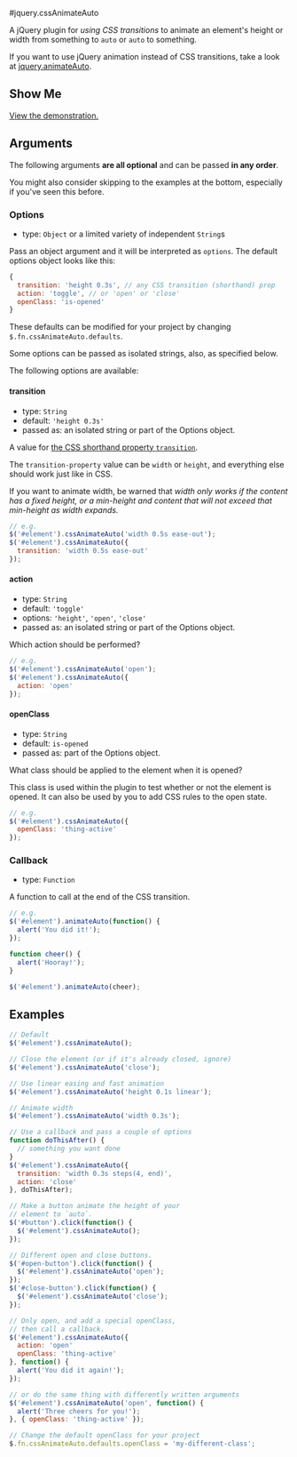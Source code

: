 #jquery.cssAnimateAuto

A jQuery plugin for *using CSS transitions* to animate an element's height or width from something to `auto` or `auto` to something.

If you want to use jQuery animation instead of CSS transitions, take a look at [jquery.animateAuto](https://github.com/davidtheclark/jquery.animateAuto).

## Show Me

[View the demonstration.](http://davidtheclark.github.io/jquery.cssAnimateAuto)

## Arguments

The following arguments **are all optional** and can be passed **in any order**.

You might also consider skipping to the examples at the bottom, especially if you've seen this before.


### Options

- type: `Object` or a limited variety of independent `String`s

Pass an object argument and it will be interpreted as `options`. The default options object looks like this:

```javascript
{
  transition: 'height 0.3s', // any CSS transition (shorthand) prop
  action: 'toggle', // or 'open' or 'close'
  openClass: 'is-opened'
}
```

These defaults can be modified for your project by changing `$.fn.cssAnimateAuto.defaults`.

Some options can be passed as isolated strings, also, as specified below.

The following options are available:

#### transition

- type: `String`
- default: `'height 0.3s'`
- passed as: an isolated string or part of the Options object.
 
A value for [the CSS shorthand property `transition`](https://developer.mozilla.org/en-US/docs/Web/CSS/transition).

The `transition-property` value can be `width` or `height`, and everything else should work just like in CSS.

If you want to animate width, be warned that *width only works if the content has a fixed height, or a min-height and content that will not exceed that min-height as width expands.*

```javascript
// e.g.
$('#element').cssAnimateAuto('width 0.5s ease-out');
$('#element').cssAnimateAuto({
  transition: 'width 0.5s ease-out'
});
```

#### action

- type: `String`
- default: `'toggle'`
- options: `'height'`, `'open'`, `'close'`
- passed as: an isolated string or part of the Options object.

Which action should be performed?

```javascript
// e.g.
$('#element').cssAnimateAuto('open');
$('#element').cssAnimateAuto({
  action: 'open'
});
```

#### openClass

- type: `String`
- default: `is-opened`
- passed as: part of the Options object.

What class should be applied to the element when it is opened?

This class is used within the plugin to test whether or not the element is opened. It can also be used by you to add CSS rules to the open state.

```javascript
// e.g.
$('#element').cssAnimateAuto({
  openClass: 'thing-active'
});
```

### Callback

- type: `Function`

A function to call at the end of the CSS transition.

```javascript
// e.g.
$('#element').animateAuto(function() {
  alert('You did it!');
});

function cheer() {
  alert('Hooray!');
}

$('#element').animateAuto(cheer);
```

## Examples

```javascript
// Default
$('#element').cssAnimateAuto();

// Close the element (or if it's already closed, ignore)
$('#element').cssAnimateAuto('close');

// Use linear easing and fast animation
$('#element').cssAnimateAuto('height 0.1s linear');

// Animate width
$('#element').cssAnimateAuto('width 0.3s');

// Use a callback and pass a couple of options
function doThisAfter() {
  // something you want done
}
$('#element').cssAnimateAuto({
  transition: 'width 0.3s steps(4, end)',
  action: 'close'
}, doThisAfter);

// Make a button animate the height of your
// element to `auto`.
$('#button').click(function() {
  $('#element').cssAnimateAuto();
});

// Different open and close buttons.
$('#open-button').click(function() {
  $('#element').cssAnimateAuto('open');
});
$('#close-button').click(function() {
  $('#element').cssAnimateAuto('close');
});

// Only open, and add a special openClass,
// then call a callback.
$('#element').cssAnimateAuto({
  action: 'open'
  openClass: 'thing-active'
}, function() {
  alert('You did it again!');
});

// or do the same thing with differently written arguments
$('#element').cssAnimateAuto('open', function() {
  alert('Three cheers for you!');
}, { openClass: 'thing-active' });

// Change the default openClass for your project
$.fn.cssAnimateAuto.defaults.openClass = 'my-different-class';
```
